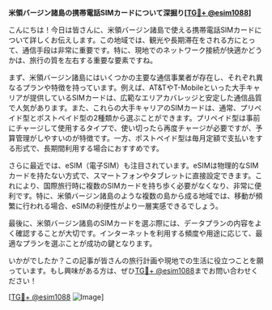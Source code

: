 **米領バージン諸島の携帯電話SIMカードについて深掘り[[TG💪+ @esim1088](https://t.me/s/esim1088)]**

こんにちは！今日は皆さんに、米領バージン諸島で使える携帯電話SIMカードについて詳しくお伝えします。この地域では、観光や長期滞在をされる方にとって、通信手段は非常に重要です。特に、現地でのネットワーク接続が快適かどうかは、旅行の質を左右する重要な要素ですね。

まず、米領バージン諸島にはいくつかの主要な通信事業者が存在し、それぞれ異なるプランや特徴を持っています。例えば、AT&TやT-Mobileといった大手キャリアが提供しているSIMカードは、広範なエリアカバレッジと安定した通信品質で人気があります。また、これらの大手キャリアのSIMカードは、通常、プリペイド型とポストペイド型の2種類から選ぶことができます。プリペイド型は事前にチャージして使用するタイプで、使い切ったら再度チャージが必要ですが、予算管理がしやすいのが特徴です。一方、ポストペイド型は毎月定額で支払いをする形式で、長期間利用する場合におすすめです。

さらに最近では、eSIM（電子SIM）も注目されています。eSIMは物理的なSIMカードを持たない方式で、スマートフォンやタブレットに直接設定できます。これにより、国際旅行時に複数のSIMカードを持ち歩く必要がなくなり、非常に便利です。特に、米領バージン諸島のような複数の島から成る地域では、移動が頻繁に行われる場合、eSIMの利便性がより一層実感できるでしょう。

最後に、米領バージン諸島のSIMカードを選ぶ際には、データプランの内容をよく確認することが大切です。インターネットを利用する頻度や用途に応じて、最適なプランを選ぶことが成功の鍵となります。

いかがでしたか？この記事が皆さんの旅行計画や現地での生活に役立つことを願っています。もし興味がある方は、ぜひ[TG💪+ @esim1088](https://t.me/s/esim1088)までお問い合わせください！

[[TG💪+ @esim1088](https://t.me/s/esim1088) ![Image](https://i.postimg.cc/Y0z9fWf4/image.png)]